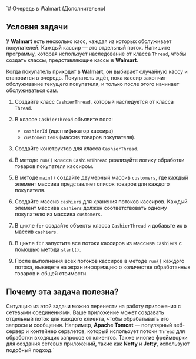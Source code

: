`# Очередь в Walmart (Дополнительно)

## Условия задачи

У **Walmart** есть несколько касс, каждая из которых обслуживает покупателей. Каждый кассир — это отдельный поток. 
Напишите программу, которая использует наследование от класса `Thread`, чтобы создать классы, представляющие кассы в 
**Walmart**.

Когда покупатель приходит в **Walmart**, он выбирает случайную кассу и становится в очередь. 
Покупатель ждёт, пока кассир закончит обслуживание текущего покупателя, и только после этого начинает обслуживаться сам.

1. Создайте класс `CashierThread`, который наследуется от класса `Thread`.

2. В классе `CashierThread` объявите поля: 
   * `cashierId` (идентификатор кассира)
   * `customerItems` (массив товаров покупателя). 

3. Создайте конструктор для класса `CashierThread`.

4. В методе `run()` класса `CashierThread` реализуйте логику обработки товаров покупателя кассиром.

5. В методе `main()` создайте двумерный массив `customers`, где каждый элемент массива представляет список товаров для 
каждого покупателя.

6. Создайте массив `cashiers` для хранения потоков кассиров. Каждый элемент массива `cashiers` должен соответствовать 
одному покупателю из массива `customers`.

7. В цикле `for` создайте объекты класса `CashierThread` и добавьте их в массив `cashiers`.

8. В цикле `for` запустите все потоки кассиров из массива `cashiers` с помощью метода `start()`.

9. После выполнения всех потоков кассиров в методе `run()` каждого потока, выведете на экран информацию о количестве 
обработанных товаров и общей стоимости.

## Почему эта задача полезна?
Ситуацию из этой задачи можно перенести на работу приложения с сетевыми соединениями. 
Ваше приложение может создавать отдельный поток для каждого клиента, чтобы обрабатывать его запросы и сообщения. 
Например, **Apache Tomcat** — популярный веб-сервер и контейнер сервлетов, который использует потоки `Thread` для обработки 
входящих запросов от клиентов. Также многие фреймворки для создания сетевых приложений, такие как **Netty** и **Jetty**, 
используют подобный подход.`